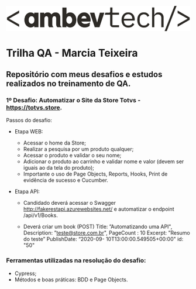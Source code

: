 ![AmBev Tech](https://github.com/marcia-teixeira/MarciaTeixeira-TrilhaQA/blob/main/Ambev%20Tech_cinza%20(2).png)
# Trilha QA - Marcia Teixeira
## Repositório com meus desafios e estudos realizados no treinamento de QA.

### 1º Desafio: Automatizar o Site da Store Totvs - https://totvs.store.
  
  Passos do desafio:
 
 + Etapa WEB:
    + Acessar o home da Store;
    + Realizar a pesquisa por um produto qualquer;
    + Acessar o produto e validar o seu nome;
    + Adicionar o produto ao carrinho e validar nome e valor (devem ser iguais ao da tela do produto);
    + Importante o uso de Page Objects, Reports, Hooks, Print de evidência de sucesso e Cucumber.
    
+ Etapa API:

  + Candidado deverá acessar o Swagger http://fakerestapi.azurewebsites.net/ e automatizar o endpoint /api/v1/Books.

  + Deverá criar um book (POST) Title: ”Automatizando uma API", Description: ”teste@store.com.br", PageCount : 10 Excerpt: ”Resumo do teste” PublishDate: “2020-09-   10T13:00:00.549505+00:00" id: "50"

### Ferramentas utilizadas na resolução do desafio:

+ Cypress;
+ Métodos e boas práticas: BDD e Page Objects.
      

